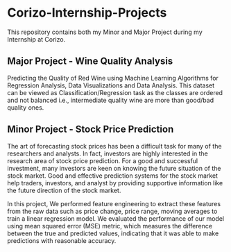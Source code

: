 # Corizo-Internship-Projects
This repository contains both my Minor and Major Project during my Internship at Corizo.

## Major Project - Wine Quality Analysis

Predicting the Quality of Red Wine using Machine Learning Algorithms for Regression Analysis, Data Visualizations and Data Analysis.
This dataset can be viewed as Classification/Regression task as the classes are ordered and not balanced i.e., intermediate quality wine are more than good/bad quality ones. 

## Minor Project - Stock Price Prediction

The art of forecasting stock prices has been a difficult task for many of the researchers and analysts. In fact, investors are highly interested in the research area of stock price prediction. For a good and successful investment, many investors are keen on knowing the future situation of the stock market. Good and effective prediction systems for the stock market help traders, investors, and analyst by providing supportive information like the future direction of the stock market.

In this project, We performed feature engineering to extract these features from the raw data such as price change, price range, moving averages to train a linear regression model. We evaluated the performance of our model using mean squared error (MSE) metric, which measures the difference between the true and predicted values, indicating that it was able to make predictions with reasonable accuracy.




